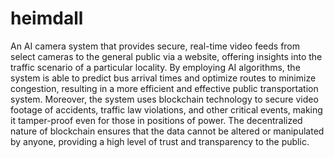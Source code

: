 # heimdall

An AI camera system that provides secure, real-time video feeds from select cameras to the general public
via a website, offering insights into the traffic scenario of a particular locality. By employing AI algorithms,
the system is able to predict bus arrival times and optimize routes to minimize congestion, resulting in a
more efficient and effective public transportation system.
Moreover, the system uses blockchain technology to secure video footage of accidents, traffic law
violations, and other critical events, making it tamper-proof even for those in positions of power. The
decentralized nature of blockchain ensures that the data cannot be altered or manipulated by anyone,
providing a high level of trust and transparency to the public.

